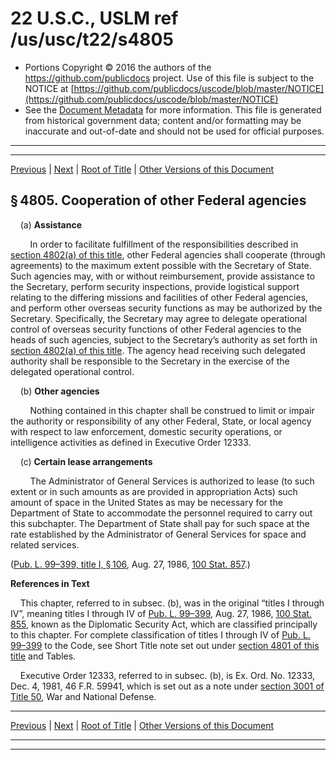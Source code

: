 ---
---

# 22 U.S.C., USLM ref /us/usc/t22/s4805

* Portions Copyright © 2016 the authors of the https://github.com/publicdocs project.
  Use of this file is subject to the NOTICE at [https://github.com/publicdocs/uscode/blob/master/NOTICE](https://github.com/publicdocs/uscode/blob/master/NOTICE)
* See the [Document Metadata](././../../../../..//README.md) for more information.
  This file is generated from historical government data; content and/or formatting may be inaccurate and out-of-date and should not be used for official purposes.

----------
----------

[Previous](./../../../../..//us/usc/t22/ch58/schI/m__us_usc_t22_s4802.md) | [Next](./../../../../..//us/usc/t22/ch58/schI/m__us_usc_t22_s4806.md) | [Root of Title](./../../../../../) | [Other Versions of this Document](https://publicdocs.github.io/go/links?ns=uslm&ref=%2Fus%2Fusc%2Ft22%2Fs4805)

## § 4805. Cooperation of other Federal agencies

    (a) __Assistance__ 

        In order to facilitate fulfillment of the responsibilities described in [section 4802(a) of this title][/us/usc/t22/s4802/a], other Federal agencies shall cooperate (through agreements) to the maximum extent possible with the Secretary of State. Such agencies may, with or without reimbursement, provide assistance to the Secretary, perform security inspections, provide logistical support relating to the differing missions and facilities of other Federal agencies, and perform other overseas security functions as may be authorized by the Secretary. Specifically, the Secretary may agree to delegate operational control of overseas security functions of other Federal agencies to the heads of such agencies, subject to the Secretary’s authority as set forth in [section 4802(a) of this title][/us/usc/t22/s4802/a]. The agency head receiving such delegated authority shall be responsible to the Secretary in the exercise of the delegated operational control.

    (b) __Other agencies__ 

        Nothing contained in this chapter shall be construed to limit or impair the authority or responsibility of any other Federal, State, or local agency with respect to law enforcement, domestic security operations, or intelligence activities as defined in Executive Order 12333.

    (c) __Certain lease arrangements__ 

        The Administrator of General Services is authorized to lease (to such extent or in such amounts as are provided in appropriation Acts) such amount of space in the United States as may be necessary for the Department of State to accommodate the personnel required to carry out this subchapter. The Department of State shall pay for such space at the rate established by the Administrator of General Services for space and related services.

([Pub. L. 99–399, title I, § 106][/us/pl/99/399/s106], Aug. 27, 1986, [100 Stat. 857][/us/stat/100/857].)

 __References in Text__ 

    This chapter, referred to in subsec. (b), was in the original “titles I through IV”, meaning titles I through IV of [Pub. L. 99–399][/us/pl/99/399], Aug. 27, 1986, [100 Stat. 855][/us/stat/100/855], known as the Diplomatic Security Act, which are classified principally to this chapter. For complete classification of titles I through IV of [Pub. L. 99–399][/us/pl/99/399] to the Code, see Short Title note set out under [section 4801 of this title][/us/usc/t22/s4801] and Tables.

    Executive Order 12333, referred to in subsec. (b), is Ex. Ord. No. 12333, Dec. 4, 1981, 46 F.R. 59941, which is set out as a note under [section 3001 of Title 50][/us/usc/t50/s3001], War and National Defense.

----------

[Previous](./../../../../..//us/usc/t22/ch58/schI/m__us_usc_t22_s4802.md) | [Next](./../../../../..//us/usc/t22/ch58/schI/m__us_usc_t22_s4806.md) | [Root of Title](./../../../../../) | [Other Versions of this Document](https://publicdocs.github.io/go/links?ns=uslm&ref=%2Fus%2Fusc%2Ft22%2Fs4805)

----------
----------

[/us/usc/t22/s4802/a]: https://publicdocs.github.io/go/links?ns=uslm&ref=%2Fus%2Fusc%2Ft22%2Fs4802%2Fa
[/us/usc/t22/s4802/a]: https://publicdocs.github.io/go/links?ns=uslm&ref=%2Fus%2Fusc%2Ft22%2Fs4802%2Fa
[/us/pl/99/399/s106]: https://publicdocs.github.io/go/links?ns=uslm&ref=%2Fus%2Fpl%2F99%2F399%2Fs106
[/us/stat/100/857]: https://publicdocs.github.io/go/links?ns=uslm&ref=%2Fus%2Fstat%2F100%2F857
[/us/pl/99/399]: https://publicdocs.github.io/go/links?ns=uslm&ref=%2Fus%2Fpl%2F99%2F399
[/us/stat/100/855]: https://publicdocs.github.io/go/links?ns=uslm&ref=%2Fus%2Fstat%2F100%2F855
[/us/pl/99/399]: https://publicdocs.github.io/go/links?ns=uslm&ref=%2Fus%2Fpl%2F99%2F399
[/us/usc/t22/s4801]: https://publicdocs.github.io/go/links?ns=uslm&ref=%2Fus%2Fusc%2Ft22%2Fs4801
[/us/usc/t50/s3001]: https://publicdocs.github.io/go/links?ns=uslm&ref=%2Fus%2Fusc%2Ft50%2Fs3001


